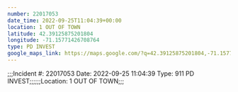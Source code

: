 ```yaml
---
number: 22017053
date_time: 2022-09-25T11:04:39+00:00
location: 1 OUT OF TOWN
latitude: 42.39125875201804
longitude: -71.15771426708764
type: PD INVEST
google_maps_link: https://maps.google.com/?q=42.39125875201804,-71.15771426708764
---
```


;;;Incident #: 22017053  Date: 2022-09-25 11:04:39   Type: 911 PD INVEST;;;;;;Location: 1 OUT OF TOWN;;;
